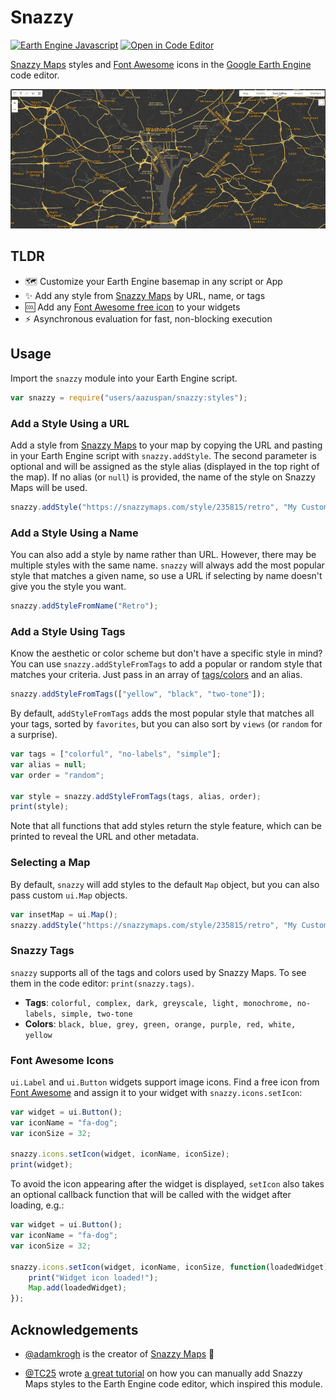 # Snazzy

[![Earth Engine Javascript](https://img.shields.io/badge/Earth%20Engine%20API-Javascript-red)](https://developers.google.com/earth-engine/tutorials/tutorial_api_01)
[![Open in Code Editor](https://img.shields.io/badge/Open%20in-Code%20Editor-9cf)](https://code.earthengine.google.com/eea55338fa02e2b114e8cd70431302d8)

[Snazzy Maps](https://snazzymaps.com) styles and [Font Awesome](https://fontawesome.com/icons) icons in the [Google Earth Engine](https://earthengine.google.com/) code editor.

![Snazzy basemap demo](assets/snazzy_demo.gif)

## TLDR

- 🗺️ Customize your Earth Engine basemap in any script or App
- ✨ Add any style from [Snazzy Maps](https://snazzymaps.com) by URL, name, or tags
- 🆒 Add any [Font Awesome free icon](https://fontawesome.com/search?m=free&o=r) to your widgets
- ⚡ Asynchronous evaluation for fast, non-blocking execution

## Usage

Import the `snazzy` module into your Earth Engine script.

```javascript
var snazzy = require("users/aazuspan/snazzy:styles");
```

### Add a Style Using a URL

Add a style from [Snazzy Maps](https://snazzymaps.com/explore) to your map by copying the URL and pasting in your Earth Engine script with `snazzy.addStyle`. The second parameter is optional and will be assigned as the style alias (displayed in the top right of the map). If no alias (or `null`) is provided, the name of the style on Snazzy Maps will be used.

```javascript
snazzy.addStyle("https://snazzymaps.com/style/235815/retro", "My Custom Style");
```

### Add a Style Using a Name

You can also add a style by name rather than URL. However, there may be multiple styles with the same name. `snazzy` will always add the most popular style that matches a given name, so use a URL if selecting by name doesn't give you the style you want.

```javascript
snazzy.addStyleFromName("Retro");
```

### Add a Style Using Tags

Know the aesthetic or color scheme but don't have a specific style in mind? You can use `snazzy.addStyleFromTags` to add a popular or random style that matches your criteria. Just pass in an array of [tags/colors](#snazzy-tags) and an alias.

```javascript
snazzy.addStyleFromTags(["yellow", "black", "two-tone"]);
```

By default, `addStyleFromTags` adds the most popular style that matches all your tags, sorted by `favorites`, but you can also sort by `views` (or `random` for a surprise).

```javascript
var tags = ["colorful", "no-labels", "simple"];
var alias = null;
var order = "random";

var style = snazzy.addStyleFromTags(tags, alias, order);
print(style);
```

Note that all functions that add styles return the style feature, which can be printed to reveal the URL and other metadata.

### Selecting a Map

By default, `snazzy` will add styles to the default `Map` object, but you can also pass custom `ui.Map` objects.

```js
var insetMap = ui.Map();
snazzy.addStyle("https://snazzymaps.com/style/235815/retro", "My Custom Style", insetMap);
```

### Snazzy Tags

`snazzy` supports all of the tags and colors used by Snazzy Maps. To see them in the code editor: `print(snazzy.tags)`.

- **Tags**: `colorful, complex, dark, greyscale, light, monochrome, no-labels, simple, two-tone`
- **Colors**: `black, blue, grey, green, orange, purple, red, white, yellow`

### Font Awesome Icons

`ui.Label` and `ui.Button` widgets support image icons. Find a free icon from [Font Awesome](https://fontawesome.com/search?m=free&o=r) and assign it to your widget with `snazzy.icons.setIcon`:

```js
var widget = ui.Button();
var iconName = "fa-dog";
var iconSize = 32;

snazzy.icons.setIcon(widget, iconName, iconSize);
print(widget);
```

To avoid the icon appearing after the widget is displayed, `setIcon` also takes an optional callback function that will be called with the widget after loading, e.g.:

```js
var widget = ui.Button();
var iconName = "fa-dog";
var iconSize = 32;

snazzy.icons.setIcon(widget, iconName, iconSize, function(loadedWidget) {
    print("Widget icon loaded!");
    Map.add(loadedWidget);
});
```

## Acknowledgements

- [@adamkrogh](https://github.com/adamkrogh) is the creator of [Snazzy Maps](https://snazzymaps.com) 👏

- [@TC25](https://github.com/TC25) wrote [a great tutorial](https://developers.google.com/earth-engine/tutorials/community/customizing-base-map-styles) on how you can manually add Snazzy Maps styles to the Earth Engine code editor, which inspired this module. 
